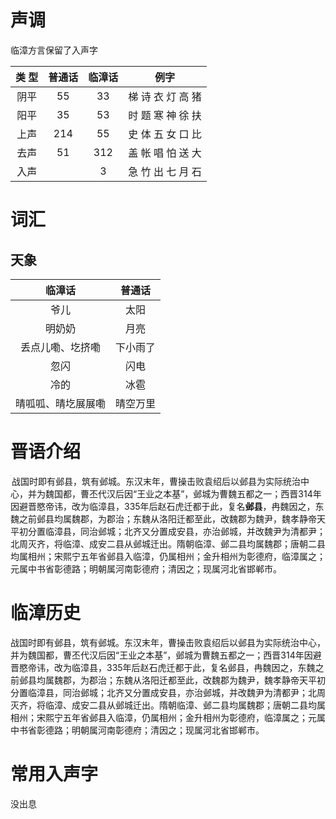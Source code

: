 

# 声调

临漳方言保留了入声字

| 类 型 | 普通话 | 临漳话 |       例字        |
| :----: | :----: | :----: | :----------: |
| 阴平 |   55   |   33   | 梯 诗 衣 灯 高 猪 |
| 阳平 |   35   |   53   | 时 题 寒 神 徐 扶 |
| 上声 |  214   |   55   | 史 体 五 女 口 比 |
| 去声 |   51   |  312   | 盖 帐 唱 怕 送 大 |
| 入声 |        |   3    | 急 竹 出 七 月 石 |

# 词汇

## 天象

|       临漳话       |  普通话  |
| :----------------: | :------: |
|        爷儿        |   太阳   |
|       明奶奶       |   月亮   |
|  丢点儿嘞、圪挤嘞  | 下小雨了 |
|        忽闪        |   闪电   |
|        冷的        |   冰雹   |
| 晴呱呱、晴圪展展嘞 | 晴空万里 |

# 晋语介绍

<img src="C:\Users\niezhanguo5\Desktop\晉語分區圖2006版.png" style="zoom:10%;" align="left" />



<p>战国时即有邺县，筑有邺城。东汉末年，曹操击败袁绍后以邺县为实际统治中心，并为魏国都，曹丕代汉后因“王业之本基”，邺城为曹魏五都之一；西晋314年因避晋愍帝讳，改为临漳县，335年后赵石虎迁都于此，复名<b>邺县</b>，冉魏因之，东魏之前邺县均属魏郡，为郡治；东魏从洛阳迁都至此，改魏郡为魏尹，魏孝静帝天平初分置临漳县，同治邺城；北齐又分置成安县，亦治邺城，并改魏尹为清都尹；北周灭齐，将临漳、成安二县从邺城迁出。隋朝临漳、邺二县均属魏郡；唐朝二县均属相州；宋熙宁五年省邺县入临漳，仍属相州；金升相州为彰德府，临漳属之；元属中书省彰德路；明朝属河南彰德府；清因之；现属河北省邯郸市。</p>

# 临漳历史

战国时即有邺县，筑有邺城。东汉末年，曹操击败袁绍后以邺县为实际统治中心，并为魏国都，曹丕代汉后因“王业之本基”，邺城为曹魏五都之一；西晋314年因避晋愍帝讳，改为临漳县，335年后赵石虎迁都于此，复名邺县，冉魏因之，东魏之前邺县均属魏郡，为郡治；东魏从洛阳迁都至此，改魏郡为魏尹，魏孝静帝天平初分置临漳县，同治邺城；北齐又分置成安县，亦治邺城，并改魏尹为清都尹；北周灭齐，将临漳、成安二县从邺城迁出。隋朝临漳、邺二县均属魏郡；唐朝二县均属相州；宋熙宁五年省邺县入临漳，仍属相州；金升相州为彰德府，临漳属之；元属中书省彰德路；明朝属河南彰德府；清因之；现属河北省邯郸市。

# 常用入声字

没出息 